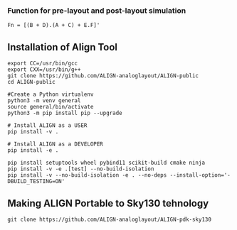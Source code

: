 ### Function for pre-layout and post-layout simulation
```
Fn = [(B + D).(A + C) + E.F]'
```

## Installation of Align Tool
```
export CC=/usr/bin/gcc
export CXX=/usr/bin/g++
git clone https://github.com/ALIGN-analoglayout/ALIGN-public
cd ALIGN-public

#Create a Python virtualenv
python3 -m venv general
source general/bin/activate
python3 -m pip install pip --upgrade

# Install ALIGN as a USER
pip install -v .

# Install ALIGN as a DEVELOPER
pip install -e .

pip install setuptools wheel pybind11 scikit-build cmake ninja
pip install -v -e .[test] --no-build-isolation
pip install -v --no-build-isolation -e . --no-deps --install-option='-DBUILD_TESTING=ON'
```
## Making ALIGN Portable to Sky130 tehnology
```
git clone https://github.com/ALIGN-analoglayout/ALIGN-pdk-sky130
```
